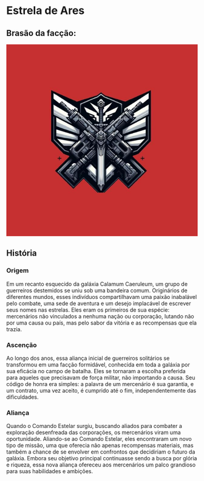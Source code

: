 # Estrela de Ares
## Brasão da facção:
![Brasao da facção](brasao.jpg)

## História
### Origem
Em um recanto esquecido da galáxia Calamum Caeruleum, um grupo de guerreiros destemidos se uniu sob uma bandeira comum. Originários de diferentes mundos, esses indivíduos compartilhavam uma paixão inabalável pelo combate, uma sede de aventura e um desejo implacável de escrever seus nomes nas estrelas. Eles eram os primeiros de sua espécie: mercenários não vinculados a nenhuma nação ou corporação, lutando não por uma causa ou país, mas pelo sabor da vitória e as recompensas que ela trazia.

### Ascenção
Ao longo dos anos, essa aliança inicial de guerreiros solitários se transformou em uma facção formidável, conhecida em toda a galáxia por sua eficácia no campo de batalha. Eles se tornaram a escolha preferida para aqueles que precisavam de força militar, não importando a causa. Seu código de honra era simples: a palavra de um mercenário é sua garantia, e um contrato, uma vez aceito, é cumprido até o fim, independentemente das dificuldades.
### Aliança 
Quando o Comando Estelar surgiu, buscando aliados para combater a exploração desenfreada das corporações, os mercenários viram uma oportunidade. Aliando-se ao Comando Estelar, eles encontraram um novo tipo de missão, uma que oferecia não apenas recompensas materiais, mas também a chance de se envolver em confrontos que decidiriam o futuro da galáxia. Embora seu objetivo principal continuasse sendo a busca por glória e riqueza, essa nova aliança ofereceu aos mercenários um palco grandioso para suas habilidades e ambições.